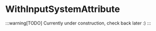 ﻿
# WithInputSystemAttribute

:::warning[TODO]
Currently under construction, check back later :)
:::

